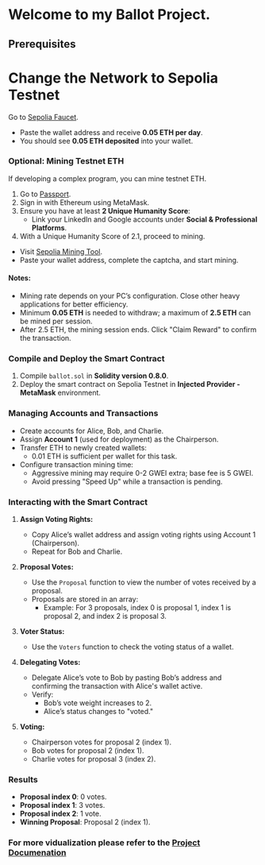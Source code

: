 # Welcome to my Ballot Project.

## Prerequisites
 # Change the Network to Sepolia Testnet

Go to [Sepolia Faucet](https://cloud.google.com/application/web3/faucet/ethereum/sepolia).

- Paste the wallet address and receive **0.05 ETH per day**.
- You should see **0.05 ETH deposited** into your wallet.

### Optional: Mining Testnet ETH

If developing a complex program, you can mine testnet ETH.

1. Go to [Passport](https://app.passport.xyz/#/).
2. Sign in with Ethereum using MetaMask.
3. Ensure you have at least **2 Unique Humanity Score**:
   - Link your LinkedIn and Google accounts under **Social & Professional Platforms**.
4. With a Unique Humanity Score of 2.1, proceed to mining.

- Visit [Sepolia Mining Tool](https://sepolia-faucet.pk910.de/#/).
- Paste your wallet address, complete the captcha, and start mining.

#### Notes:
- Mining rate depends on your PC’s configuration. Close other heavy applications for better efficiency.
- Minimum **0.05 ETH** is needed to withdraw; a maximum of **2.5 ETH** can be mined per session.
- After 2.5 ETH, the mining session ends. Click "Claim Reward" to confirm the transaction.

### Compile and Deploy the Smart Contract

1. Compile `ballot.sol` in **Solidity version 0.8.0**.
2. Deploy the smart contract on Sepolia Testnet in **Injected Provider - MetaMask** environment.

### Managing Accounts and Transactions

- Create accounts for Alice, Bob, and Charlie.
- Assign **Account 1** (used for deployment) as the Chairperson.
- Transfer ETH to newly created wallets:
  - 0.01 ETH is sufficient per wallet for this task.
- Configure transaction mining time:
  - Aggressive mining may require 0-2 GWEI extra; base fee is 5 GWEI.
  - Avoid pressing "Speed Up" while a transaction is pending.

### Interacting with the Smart Contract

1. **Assign Voting Rights:**
   - Copy Alice’s wallet address and assign voting rights using Account 1 (Chairperson).
   - Repeat for Bob and Charlie.

2. **Proposal Votes:**
   - Use the `Proposal` function to view the number of votes received by a proposal.
   - Proposals are stored in an array:
     - Example: For 3 proposals, index 0 is proposal 1, index 1 is proposal 2, and index 2 is proposal 3.

3. **Voter Status:**
   - Use the `Voters` function to check the voting status of a wallet.

4. **Delegating Votes:**
   - Delegate Alice’s vote to Bob by pasting Bob’s address and confirming the transaction with Alice's wallet active.
   - Verify:
     - Bob’s vote weight increases to 2.
     - Alice’s status changes to "voted."

5. **Voting:**
   - Chairperson votes for proposal 2 (index 1).
   - Bob votes for proposal 2 (index 1).
   - Charlie votes for proposal 3 (index 2).

### Results

- **Proposal index 0**: 0 votes.
- **Proposal index 1**: 3 votes.
- **Proposal index 2**: 1 vote.
- **Winning Proposal**: Proposal 2 (index 1).


### For more vidualization please refer to the [Project Documenation](https://github.com/Salekin-Nabil/Blockchain-Based-Ballot/blob/main/Week%2013%20Homework%201_CS572_Nabil_Shirajus_Salekin_19889.pdf)